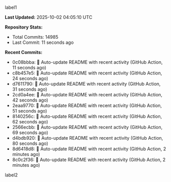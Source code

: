 
label1 
<!-- ACTIVITY_START -->
**Last Updated:** 2025-10-02 04:05:10 UTC

**Repository Stats:**
- Total Commits: 14985
- Last Commit: 11 seconds ago

**Recent Commits:**
- 0c08bbba: 🤖 Auto-update README with recent activity (GitHub Action, 11 seconds ago)
- c8b457e5: 🤖 Auto-update README with recent activity (GitHub Action, 24 seconds ago)
- d7611790: 🤖 Auto-update README with recent activity (GitHub Action, 31 seconds ago)
- 2cd0a4ee: 🤖 Auto-update README with recent activity (GitHub Action, 42 seconds ago)
- 2eaa9770: 🤖 Auto-update README with recent activity (GitHub Action, 51 seconds ago)
- 8140256c: 🤖 Auto-update README with recent activity (GitHub Action, 62 seconds ago)
- 2566ecbb: 🤖 Auto-update README with recent activity (GitHub Action, 69 seconds ago)
- d4bdb920: 🤖 Auto-update README with recent activity (GitHub Action, 80 seconds ago)
- 8d6418d8: 🤖 Auto-update README with recent activity (GitHub Action, 2 minutes ago)
- 8c0c2f36: 🤖 Auto-update README with recent activity (GitHub Action, 2 minutes ago)
<!-- ACTIVITY_END -->

label2
